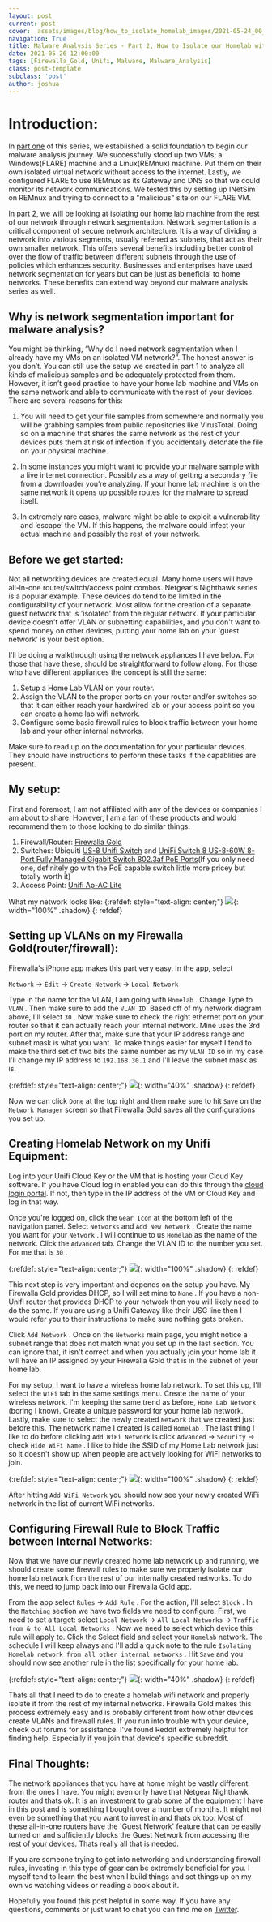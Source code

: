 ```yaml
---
layout: post
current: post
cover:  assets/images/blog/how_to_isolate_homelab_images/2021-05-24_00_cover_image.jpg
navigation: True
title: Malware Analysis Series - Part 2, How to Isolate our Homelab with Network Segmentation
date: 2021-05-26 12:00:00
tags: [Firewalla_Gold, Unifi, Malware, Malware_Analysis]
class: post-template
subclass: 'post'
author: joshua
---
```


# Introduction:

In [part one](https://blog.openthreatresearch.com/how_to_set_up_homelab_blog) of this series, we established a solid foundation to begin our malware analysis journey.  We successfully stood up two VMs; a Windows(FLARE) machine and a Linux(REMnux) machine. Put them on their own isolated virtual network without access to the internet. Lastly, we configured FLARE to use REMnux as its Gateway and DNS so that we could monitor its network communications.  We tested this by setting up INetSim on REMnux and trying to connect to a "malicious" site on our FLARE VM.

In part 2, we will be looking at isolating our home lab machine from the rest of our network through network segmentation.  Network segmentation is a critical component of secure network architecture.  It is a way of dividing a network into various segments, usually referred as subnets, that act as their own smaller network.  This offers several benefits including better control over the flow of traffic between different subnets through the use of policies which enhances security.  Businesses and enterprises have used network segmentation for years but can be just as beneficial to home networks.  These benefits can extend way beyond our malware analysis series as well.

## Why is network segmentation important for malware analysis?

You might be thinking, “Why do I need network segmentation when I already have my VMs on an isolated VM network?”.  The honest answer is you don’t.  You can still use the setup we created in part 1 to analyze all kinds of malicious samples and be adequately protected from them.  However, it isn’t good practice to have your home lab machine and VMs on the same network and able to communicate with the rest of your devices.   There are several reasons for this:

1. You will need to get your file samples from somewhere and normally you will be grabbing samples from public repositories like VirusTotal.  Doing so on a machine that shares the same network as the rest of your devices puts them at risk of infection if you accidentally detonate the file on your physical machine.

2. In some instances you might want to provide your malware sample with a live internet connection.  Possibly as a way of getting a secondary file from a downloader you’re analyzing.  If your home lab machine is on the same network it opens up possible routes for the malware to spread itself.

3. In extremely rare cases, malware might be able to exploit a vulnerability and ‘escape’ the VM.  If this happens, the malware could infect your actual machine and possibly the rest of your network.

## Before we get started:

Not all networking devices are created equal.  Many home users will have all-in-one router/switch/access point combos. Netgear's Nighthawk series is a popular example. These devices do tend to be limited in the configurability of your network.  Most allow for the creation of a separate guest network that is 'isolated' from the regular network.  If your particular device doesn't offer VLAN or subnetting capabilities, and you don't want to spend money on other devices, putting your home lab on your 'guest network' is your best option. 

I'll be doing a walkthrough using the network appliances I have below.  For those that have these, should be straightforward to follow along.  For those who have different appliances the concept is still the same:
1. Setup a Home Lab VLAN on your router.  
2. Assign the VLAN to the proper ports on your router and/or switches so that it can either reach your hardwired lab or your access point so you can create a home lab wifi network. 
3. Configure some basic firewall rules to block traffic between your home lab and your other internal networks.

Make sure to read up on the documentation for your particular devices.  They should have instructions to perform these tasks if the capablities are present.

## My setup:

First and foremost, I am not affiliated with any of the devices or companies I am about to share.  However, I am a fan of these products and would recommend them to those looking to do similar things. 

1. Firewall/Router: [Firewalla Gold](https://firewalla.com/collections/firewalla-products/products/firewalla-gold)
2. Switches: Ubiquiti [US-8 Unifi Switch](https://www.amazon.com/Ubiquiti-Networks-Managed-Network-Ethernet/dp/B01N362YPG/ref=sr_1_1_sspa?dchild=1&keywords=US-8+Unifi+switch&qid=1621698718&sr=8-1-spons&psc=1&smid=A1CWARKP010ISH&spLa=ZW5jcnlwdGVkUXVhbGlmaWVyPUEzTFlKRDdHNFNHN1BaJmVuY3J5cHRlZElkPUEwMTI5NzIzM0tPVUxORkhXSTZRSyZlbmNyeXB0ZWRBZElkPUEwMzMwOTI5MlRJWlpWUVZEQjhaSiZ3aWRnZXROYW1lPXNwX2F0ZiZhY3Rpb249Y2xpY2tSZWRpcmVjdCZkb05vdExvZ0NsaWNrPXRydWU=) and [UniFi Switch 8 US-8-60W 8-Port Fully Managed Gigabit Switch 802.3af PoE Ports](https://www.amazon.com/Switch-US-8-60W-Managed-Gigabit-802-3af/dp/B08KYGXZ8V/ref=sr_1_3?dchild=1&keywords=US-8-60W+Unifi+switch&qid=1621698768&sr=8-3)(If you only need one, definitely go with the PoE capable switch little more pricey but totally worth it)
3. Access Point: [Unifi Ap-AC Lite](https://www.amazon.com/Ubiquiti-UAP-AC-LITE-802-11ac-Gigabit-Dual-Radio/dp/B01DRM6MLI/ref=sr_1_3?dchild=1&keywords=Unifi+Ap-AC+Lite&qid=1621698886&sr=8-3)

What my network looks like:
{:refdef: style="text-align: center;"}
![](assets/images/blog/how_to_isolate_homelab_images/2021-05-24_01_Network_diagram.jpg){: width="100%" .shadow}
{: refdef}

## Setting up VLANs on my Firewalla Gold(router/firewall):

Firewalla's iPhone app makes this part very easy. In the app, select 

`Network` → `Edit` → `Create Network` → `Local Network` 

Type in the name for the VLAN, I am going with `Homelab` . Change Type to `VLAN` . Then make sure to add the `VLAN ID`.  Based off of my network diagram above, I'll select `30` .  Now make sure to check the right ethernet port on your router so that it can actually reach your internal network.  Mine uses the 3rd port on my router. After that, make sure that your IP address range and subnet mask is what you want.  To make things easier for myself I tend to make the third set of two bits the same number as my `VLAN ID` so in my case I'll change my IP address to `192.168.30.1` and I'll leave the subnet mask as is.

{:refdef: style="text-align: center;"}
![](assets/images/blog/how_to_isolate_homelab_images/2021-05-24_02_creating_homelab_vlan_network.jpg){: width="40%" .shadow}
{: refdef}

Now we can click `Done` at the top right and then make sure to hit `Save` on the `Network Manager` screen so that Firewalla Gold saves all the configurations you set up.

## Creating Homelab Network on my Unifi Equipment:

Log into your Unifi Cloud Key or the VM that is hosting your Cloud Key software.  If you have Cloud log in enabled you can do this through the [cloud login portal](https://account.ui.com/login?redirect=https%3A%2F%2Funifi.ui.com).  If not, then type in the IP address of the VM or Cloud Key and log in that way.

Once you're logged on, click the `Gear Icon` at the bottom left of the navigation panel.  Select `Networks` and `Add New Network` . Create the name you want for your `Network` . I will continue to us `Homelab` as the name of the network.  Click the `Advanced` tab.  Change the VLAN ID to the number you set.  For me that is `30` . 

{:refdef: style="text-align: center;"}
![](assets/images/blog/how_to_isolate_homelab_images/2021-05-24_03_Unifi_network_settings_screen.jpg){: width="100%" .shadow}
{: refdef}

This next step is very important and depends on the setup you have.  My Firewalla Gold provides DHCP, so I will set mine to `None` .  If you have a non-Unifi router that provides DHCP to your network then you will likely need to do the same.  If you are using a Unifi Gateway like their USG line then I would refer you to their instructions to make sure nothing gets broken. 

Click `Add Network` . Once on the `Networks` main page, you might notice a subnet range that does not match what you set up in the last section.  You can ignore that, it isn't correct and when you actually join your home lab it will have an IP assigned by your Firewalla Gold that is in the subnet of your home lab.

For my setup, I want to have a wireless home lab network.  To set this up, I'll select the `WiFi` tab in the same settings menu.  Create the name of your wireless network.  I'm keeping the same trend as before, `Home Lab Network` (boring I know).  Create a unique password for your home lab network.  Lastly, make sure to select the newly created `Network` that we created just before this.  The network name I created is called `Homelab` .  The last thing I like to do before clicking `Add WiFi Network` is click `Advanced` → `Security` → check `Hide WiFi Name` .  I like to hide the SSID of my Home Lab network just so it doesn't show up when people are actively looking for WiFi networks to join.  

{:refdef: style="text-align: center;"}
![](assets/images/blog/how_to_isolate_homelab_images/2021-05-24_04_configuring_wifi_network_on_unifi.jpg){: width="100%" .shadow}
{: refdef}

After hitting `Add WiFi Network` you should now see your newly created WiFi network in the list of current WiFi networks.

## Configuring Firewall Rule to Block Traffic between Internal Networks:

Now that we have our newly created home lab network up and running, we should create some firewall rules to make sure we properly isolate our home lab network from the rest of our internally created networks.  To do this, we need to jump back into our Firewalla Gold app.  

From the app select `Rules` → `Add Rule` .  For the action, I'll select `Block` . In the `Matching` section we have two fields we need to configure.  First, we need to set a target: select `Local Network` → `All Local Networks` → `Traffic from & to All Local Networks` . Now we need to select which device this rule will apply to.  Click the Select field and select your `Homelab` network.  The schedule I will keep always and I'll add a quick note to the rule `Isolating Homelab network from all other internal networks` .  Hit `Save` and you should now see another rule in the list specifically for your home lab.

{:refdef: style="text-align: center;"}
![](assets/images/blog/how_to_isolate_homelab_images/2021-05-24_05_Creating_firewall_rule.jpg){: width="40%" .shadow}
{: refdef}

Thats all that I need to do to create a homelab wifi network and properly isolate it from the rest of my internal networks.  Firewalla Gold makes this process extremely easy and is probably different from how other devices create VLANs and firewall rules.  If you run into trouble with your device, check out forums for assistance.  I've found Reddit extremely helpful for finding help. Especially if you join that device's specific subreddit.

## Final Thoughts:

The network appliances that you have at home might be vastly different from the ones I have. You might even only have that Netgear Nighthawk router and thats ok.  It is an investment to grab some of the equipment I have in this post and is something I bought over a number of months.  It might not even be something that you want to invest in and thats ok too.  Most of these all-in-one routers have the 'Guest Network' feature that can be easily turned on and sufficiently blocks the Guest Network from accessing the rest of your devices.  Thats really all that is needed. 

If you are someone trying to get into networking and understanding firewall rules, investing in this type of gear can be extremely beneficial for you.  I myself tend to learn the best when I build things and set things up on my own vs watching videos or reading a book about it.  

Hopefully you found this post helpful in some way.  If you have any questions, comments or just want to chat you can find me on [Twitter](https://twitter.com/Cyber_Sec_JD).


